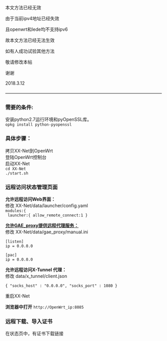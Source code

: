 本文方法已经无效

由于当前ipv4地址已经失效

且openwrt和lede均不支持ipv6

故本文方法已经无法生效

如有人成功试验其他方法

敬请修改本帖

谢谢

2018.3.12

———————————————————————————————————

### 需要的条件:
安装python2.7运行环境和pyOpenSSL库。  
`opkg install python-pyopenssl`  

### 具体步骤：
拷贝XX-Net到OpenWrt  
登陆OpenWrt控制台  
启动XX-Net  
`cd XX-Net`   
`./start.sh`  
  
### 远程访问状态管理页面
**允许远程访问Web界面：**  
修改 XX-Net/data/launcher/config.yaml  
  `modules:{`  
  ` launcher:{ allow_remote_connect:1 }`  
  
**[允许GAE_proxy提供远程代理服务：](https://github.com/XX-net/XX-Net/wiki/%E4%B8%BA%E5%85%B6%E4%BB%96%E8%AE%BE%E5%A4%87%E6%8F%90%E4%BE%9B%E4%BB%A3%E7%90%86%E6%9C%8D%E5%8A%A1)**  
  修改 XX-Net/data/gae_proxy/manual.ini    
```
[listen]
ip = 0.0.0.0

[pac]
ip = 0.0.0.0
```

**允许远程访问X-Tunnel 代理：**  
修改 data/x_tunnel/client.json  
```
{ "socks_host" : "0.0.0.0", "socks_port" : 1080 }  
```

重启XX-Net  
  
**浏览器中打开**
```http://OpenWrt_ip:8085```  

### 远程下载、导入证书  
  在状态页中，有证书下载链接  



